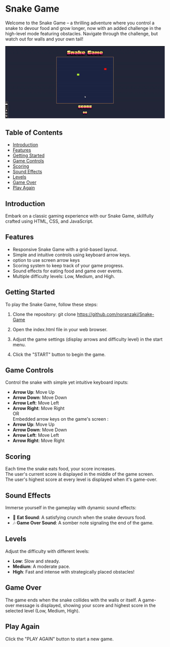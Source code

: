 # Snake Game

Welcome to the Snake Game – a thrilling adventure where you control a snake to devour food and grow longer, now with an added challenge in the high-level mode featuring obstacles. Navigate through the challenge, but watch out for walls and your own tail!

![Snake Game Demo](demo/snake_game_demo.gif)

## Table of Contents
- [Introduction](#introduction)
- [Features](#features)
- [Getting Started](#getting-started)
- [Game Controls](#game-controls)
- [Scoring](#scoring)
- [Sound Effects](#sound-effects)
- [Levels](#levels)
- [Game Over](#game-over)
- [Play Again](#play-again)


## Introduction

Embark on a classic gaming experience with our Snake Game, skillfully crafted using HTML, CSS, and JavaScript.


## Features

- Responsive Snake Game with a grid-based layout.
- Simple and intuitive controls using keyboard arrow keys.
- option to use screen arrow keys 
- Scoring system to keep track of your game progress.
- Sound effects for eating food and game over events.
- Multiple difficulty levels: Low, Medium, and High.

## Getting Started

To play the Snake Game, follow these steps:

1. Clone the repository:
git clone https://github.com/noranzaki/Snake-Game

2. Open the index.html file in your web browser.

3. Adjust the game settings (display arrows and difficulty level) in the start menu.

4. Click the "START" button to begin the game.

## Game Controls
Control the snake with simple yet intuitive keyboard inputs:
- **Arrow Up**: Move Up
- **Arrow Down**: Move Down
- **Arrow Left**: Move Left
- **Arrow Right**: Move Right  
 OR  
Embedded arrow keys on the game's screen :  
- **Arrow Up**: Move Up
- **Arrow Down**: Move Down
- **Arrow Left**: Move Left
- **Arrow Right**: Move Right
  
## Scoring
Each time the snake eats food, your score increases.  
The user's current score is displayed in the middle of the game screen.  
The user's highest score at every level is displayed when it's game-over.

## Sound Effects
Immerse yourself in the gameplay with dynamic sound effects:
- 🎵 **Eat Sound**: A satisfying crunch when the snake devours food.
- 🎶 **Game Over Sound**: A somber note signaling the end of the game.

## Levels
Adjust the difficulty with different levels:
- **Low**: Slow and steady.
- **Medium**: A moderate pace.
- **High**: Fast and intense with strategically placed obstacles!

## Game Over
The game ends when the snake collides with the walls or itself.
A game-over message is displayed, showing your score and highest score in the selected level (Low, Medium, High).

## Play Again
Click the "PLAY AGAIN" button to start a new game.
